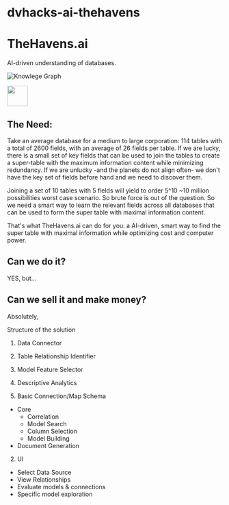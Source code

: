 # dvhacks-ai-thehavens

# TheHavens.ai

AI-driven understanding of databases.

![Knowlege Graph](https://github.com/chaitanya1123/dvhacks-ai-thehavens/blob/master/figures/KnowledgeGraph.png|width=100)

<img src="https://github.com/chaitanya1123/dvhacks-ai-thehavens/blob/master/figures/KnowledgeGraph.png" width="48">

## The Need:

Take an average database for a medium to large corporation: 114 tables with a total
of 2600 fields, with an average of 26 fields per table. If we are lucky, there is a
small set of key fields that can be used to join the tables to create a super-table
with the maximum information content while minimizing redundancy. If we are unlucky -and the planets do not align often- we don't have the key set of fields before hand and we need to discover them.

Joining a set of 10 tables with 5 fields will yield to order 5^10 ~10 million possibilities worst case scenario. So brute force is out of the question. So we need a smart way to learn the relevant fields across all databases that can be used to form the super table with maximal information content.

That's what TheHavens.ai can do for you: a AI-driven, smart way to find the super table with maximal information while optimizing cost and computer power.  

## Can we do it?
YES, but...

## Can we sell it and make money?
Absolutely,




Structure of the solution
1. Data Connector
2. Table Relationship Identifier
3. Model Feature Selector
4. Descriptive Analytics




1. Basic Connection/Map Schema
  - Core
    - Correlation
    - Model Search
    - Column Selection
    - Model Building
  - Document Generation

2. UI
  - Select Data Source
  - View Relationships
  - Evaluate models & connections
  - Specific model exploration
